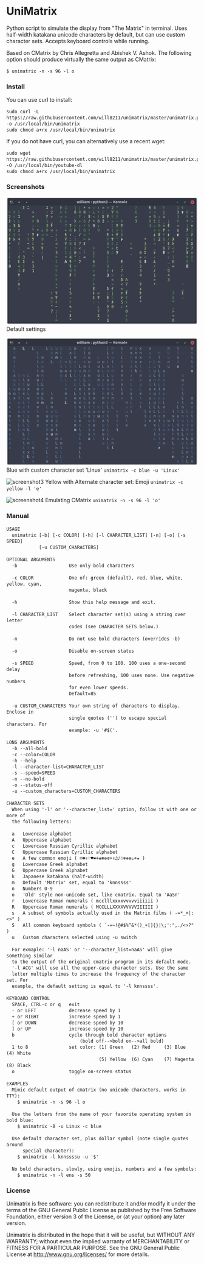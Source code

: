 # UniMatrix

Python script to simulate the display from "The Matrix" in terminal. Uses half-width katakana unicode characters by default, but can use custom character sets. Accepts keyboard controls while running.

Based on CMatrix by Chris Allegretta and Abishek V. Ashok. The following option should produce virtually the same output as CMatrix:
```
$ unimatrix -n -s 96 -l o
```
### Install

You can use curl to install:
```
sudo curl -L https://raw.githubusercontent.com/will8211/unimatrix/master/unimatrix.py -o /usr/local/bin/unimatrix
sudo chmod a+rx /usr/local/bin/unimatrix
```
If you do not have curl, you can alternatively use a recent wget:
```
sudo wget https://raw.githubusercontent.com/will8211/unimatrix/master/unimatrix.py -O /usr/local/bin/youtube-dl
sudo chmod a+rx /usr/local/bin/unimatrix
```

### Screenshots

![screenshot1](/screenshot1.png?raw=true "Default")
Default settings

![screenshot2](/screenshot2.png?raw=true "Custom character set")
Blue with custom character set 'Linux'
```unimatrix -c blue -u 'Linux'```

![screenshot3](/screenshot3.png?raw=true "Alternate character set: Emoji")
Yellow with Alternate character set: Emoji 
```unimatrix -c yellow -l 'e'```

![screenshot4](/screenshot4.png?raw=true "Emulating CMatrix")
Emulating CMatrix
```unimatrix -n -s 96 -l 'o'```

### Manual
```
USAGE
  unimatrix [-b] [-c COLOR] [-h] [-l CHARACTER_LIST] [-n] [-o] [-s SPEED]
            [-u CUSTOM_CHARACTERS]

OPTIONAL ARGUMENTS
  -b                   Use only bold characters

  -c COLOR             One of: green (default), red, blue, white, yellow, cyan,
                       magenta, black

  -h                   Show this help message and exit.

  -l CHARACTER_LIST    Select character set(s) using a string over letter
                       codes (see CHARACTER SETS below.)

  -n                   Do not use bold characters (overrides -b)

  -o                   Disable on-screen status

  -s SPEED             Speed, from 0 to 100. 100 uses a one-second delay
                       before refreshing, 100 uses none. Use negative numbers
                       for even lower speeds.
                       Default=85

  -u CUSTOM_CHARACTERS Your own string of characters to display. Enclose in
                       single quotes ('') to escape special characters. For
                       example: -u '#$('.

LONG ARGUMENTS
  -b --all-bold
  -c --color=COLOR
  -h --help
  -l --character-list=CHARACTER_LIST
  -s --speed=SPEED
  -n --no-bold
  -o --status-off
  -u --custom_characters=CUSTOM_CHARACTERS

CHARACTER SETS
  When using '-l' or '--character_list=' option, follow it with one or more of
  the following letters:

  a   Lowercase alphabet
  A   Uppercase alphabet
  c   Lowercase Russian Cyrillic alphabet
  C   Uppercase Russian Cyrillic alphabet
  e   A few common emoji ( ☺☻✌♡♥❤⚘❀❃❁✼☀✌♫♪☃❄❅❆☕☂★ )
  g   Lowercase Greek alphabet
  G   Uppercase Greek alphabet
  k   Japanese katakana (half-width)
  m   Default 'Matrix' set, equal to 'knnssss'
  n   Numbers 0-9
  o   'Old' style non-unicode set, like cmatrix. Equal to 'AaSn'
  r   Lowercase Roman numerals ( mcclllxxxxvvvvviiiiii )
  R   Uppercase Roman numerals ( MCCLLLXXXXVVVVVIIIIII )
  s   A subset of symbols actually used in the Matrix films ( -=*_+|:<>" )
  S   All common keyboard symbols ( `-=~!@#$%^&*()_+[]{}|\;':",./<>?" )
  u   Custom characters selected using -u switch

  For exmaple: '-l naAS' or '--character_list=naAS' will give something similar
  to the output of the original cmatrix program in its default mode.
  '-l ACG' will use all the upper-case character sets. Use the same
  letter multiple times to increase the frequency of the character set. For
  example, the default setting is equal to '-l knnssss'.

KEYBOARD CONTROL
  SPACE, CTRL-c or q   exit
  - or LEFT            decrease speed by 1
  + or RIGHT           increase speed by 1
  [ or DOWN            decrease speed by 10
  ] or UP              increase speed by 10
  b                    cycle through bold character options
                           (bold off-->bold on-->all bold)
  1 to 8               set color: (1) Green   (2) Red     (3) Blue    (4) White
                                  (5) Yellow  (6) Cyan    (7) Magenta (8) Black
  o                    toggle on-screen status

EXAMPLES
  Mimic default output of cmatrix (no unicode characters, works in TTY):
    $ unimatrix -n -s 96 -l o

  Use the letters from the name of your favorite operating system in bold blue:
    $ unimatrix -B -u Linux -c blue

  Use default character set, plus dollar symbol (note single quotes around
      special character):
    $ unimatrix -l knnssssu -u '$'

  No bold characters, slowly, using emojis, numbers and a few symbols:
    $ unimatrix -n -l ens -s 50
```

### License

Unimatrix is free software: you can redistribute it and/or modify it under the terms of the GNU General Public License as published by the Free Software Foundation, either version 3 of the License, or (at your option) any later version.

Unimatrix is distributed in the hope that it will be useful, but WITHOUT ANY WARRANTY; without even the implied warranty of MERCHANTABILITY or FITNESS FOR A PARTICULAR PURPOSE.  See the GNU General Public License at <http://www.gnu.org/licenses/> for more details.
